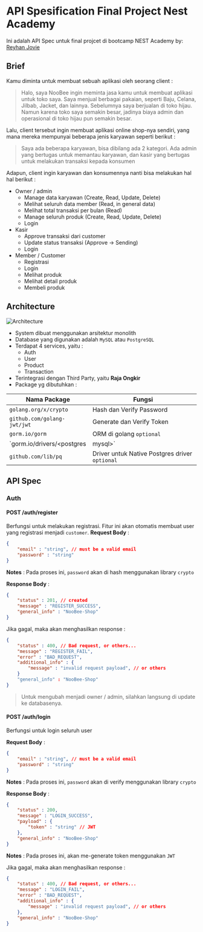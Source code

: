 # API Spesification Final Project Nest Academy
Ini adalah API Spec untuk final projcet di bootcamp NEST Academy
by: [Reyhan Jovie](https://www.linkedin.com/in/reyhanjovie/)

## Brief
Kamu diminta untuk membuat sebuah aplikasi oleh seorang client :
> Halo, saya NooBee ingin meminta jasa kamu untuk membuat aplikasi untuk toko saya. Saya menjual berbagai pakaian, seperti Baju, Celana, Jilbab, Jacket, dan lainnya. Sebelumnya saya berjualan di toko hijau. Namun karena toko saya semakin besar, jadinya biaya admin dan operasional di toko hijau pun semakin besar.

Lalu, client tersebut ingin membuat aplikasi online shop-nya sendiri, yang mana mereka mempunyai beberapa jenis karyawan seperti berikut :
> Saya ada beberapa karyawan, bisa dibilang ada 2 kategori. Ada admin yang bertugas untuk memantau karyawan, dan kasir yang bertugas untuk melakukan transaksi kepada konsumen

Adapun, client ingin karyawan dan konsumennya nanti bisa melakukan hal hal berikut :
- Owner / admin
  - Manage data karyawan (Create, Read, Update, Delete)
  - Melihat seluruh data member (Read, in general data)
  - Melihat total transaksi per bulan (Read)
  - Manage seluruh produk (Create, Read, Update, Delete)
  - Login
- Kasir
  - Approve transaksi dari customer
  - Update status transaksi (Approve -> Sending)
  - Login
- Member / Customer
  - Registrasi
  - Login
  - Melihat produk
  - Melihat detail produk
  - Membeli produk

## Architecture
![Architecture](https://res.cloudinary.com/noobeeid/image/upload/v1666584475/bootcamp/others/Screen_Shot_2022-10-24_at_11.07.40_dwcp1k.png)
- System dibuat menggunakan arsitektur monolith
- Database yang digunakan adalah `MySQL` atau `PostgreSQL`
- Terdapat 4 services, yaitu :
  - Auth
  - User
  - Product
  - Transaction
- Terintegrasi dengan Third Party, yaitu **Raja Ongkir**
- Package yg dibutuhkan :

| Nama Package | Fungsi | 
| --- | --- |
| `golang.org/x/crypto` | Hash dan Verify Password |
| `github.com/golang-jwt/jwt` | Generate dan Verify Token |
| `gorm.io/gorm` | ORM di golang `optional`|
| `gorm.io/drivers/<postgres | mysql>` | Driver untuk ORM `optional`|
| `github.com/lib/pq` | Driver untuk Native Postgres driver `optional` |


## API Spec
### Auth
#### POST /auth/register
Berfungsi untuk melakukan registrasi. Fitur ini akan otomatis membuat user yang registrasi menjadi `customer`.
**Request Body** :
```json
{
    "email" : "string", // must be a valid email
    "password" : "string"
}
```
**Notes** : Pada proses ini, `password` akan di hash menggunakan library `crypto`

**Response Body** :
```json
{
    "status" : 201, // created
    "message" : "REGISTER_SUCCESS",
    "general_info" : "NooBee-Shop"
}
```
Jika gagal, maka akan menghasilkan response :
```json
{
    "status" : 400, // Bad request, or others...
    "message" : "REGISTER_FAIL",
    "error" : "BAD_REQUEST",
    "additional_info" : {
        "message" : "invalid request payload", // or others 
    }
    "general_info" : "NooBee-Shop"
}
```
> Untuk mengubah menjadi owner / admin, silahkan langsung di update ke databasenya.

#### POST /auth/login
Berfungsi untuk login seluruh user

**Request Body** :
```json
{
    "email" : "string", // must be a valid email
    "password" : "string"
}
```
**Notes** : Pada proses ini, `password` akan di verify menggunakan library `crypto`

**Response Body** :
```json
{
    "status" : 200, 
    "message" : "LOGIN_SUCCESS",
    "payload" : {
        "token" : "string" // JWT 
    },
    "general_info" : "NooBee-Shop"
}
```
**Notes** : Pada proses ini, akan me-generate token menggunakan `JWT`

Jika gagal, maka akan menghasilkan response :
```json
{
    "status" : 400, // Bad request, or others...
    "message" : "LOGIN_FAIL",
    "error" : "BAD_REQUEST",
    "additional_info" : {
        "message" : "invalid request payload", // or others 
    },
    "general_info" : "NooBee-Shop"
}
```






